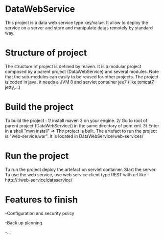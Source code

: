 # DataWebService
This project is a data web service type key/value. 
It allow to deploy the service on a server and store and manipulate datas remotely by standard way.

# Structure of project
The structure of project is defined by maven. It is a modular project composed by a parent project (DataWebService) and several modules. 
Note that the sub-modules can easily to be reused for other projects.
The project is coded in java, it needs a JVM 8 and servlet container jee7 (like tomcat7, jetty,...)

# Build the project
To build the project :
1/ install maven 3 on your engine.
2/ Go to root of parent project (DataWebService/) in the same directory of pom.xml.
3/ Enter in a shell "mvn install"
=> The project is built. The artefact to run the project is "web-service.war". 
It is located in DataWebService/web-services/

# Run the project
Tu run the project deploy the artefact on servlet container. Start the server.
Tu use the web service, use web service client type REST with url like http://<host>:<port>/web-service/dataservice/<resource>

# Features to finish
-Configuration and security policy

-Back up planning

-...
